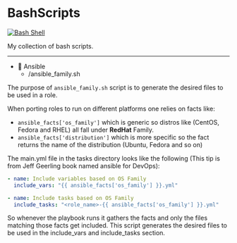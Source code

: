 # BashScripts
 
 [![Bash Shell](https://badges.frapsoft.com/bash/v1/bash-150x25.png?v=103)](https://github.com/ellerbrock/open-source-badges/)
 
My collection of bash scripts.

---

* :file_folder: Ansible
  * /ansible_family.sh
  
The purpose of `ansible_family.sh` script is to generate the desired files to be used in a role.

When porting roles to run on different platforms one relies on facts like:
  - `ansible_facts['os_family']` which is generic so distros like (CentOS, Fedora and RHEL) all fall under **RedHat** Family.
  - `ansible_facts['distribution']` which is more specific so the fact returns the name of the distribution (Ubuntu, Fedora and so on)
  
  The main.yml file in the tasks directory looks like the following (This tip is from Jeff Geerling book named ansible for DevOps):
  
```yml
- name: Include variables based on OS Family 
  include_vars: "{{ ansible_facts['os_family'] }}.yml"

- name: Include tasks based on OS Family 
  include_tasks: "<role_name>-{{ ansible_facts['os_family'] }}.yml"
```
So whenever the playbook runs it gathers the facts and only the files matching those facts get included.
This script generates the desired files to be used in the include_vars and include_tasks section.
